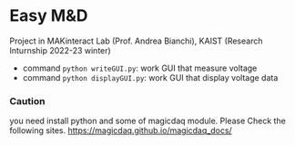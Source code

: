 # Easy M&D
Project in MAKinteract Lab (Prof. Andrea Bianchi), KAIST (Research Inturnship 2022-23 winter)

- command ```python writeGUI.py```: work GUI that measure voltage
- command ```python displayGUI.py```: work GUI that display voltage data

### Caution
you need install python and some of magicdaq module. 
Please Check the following sites.
https://magicdaq.github.io/magicdaq_docs/
